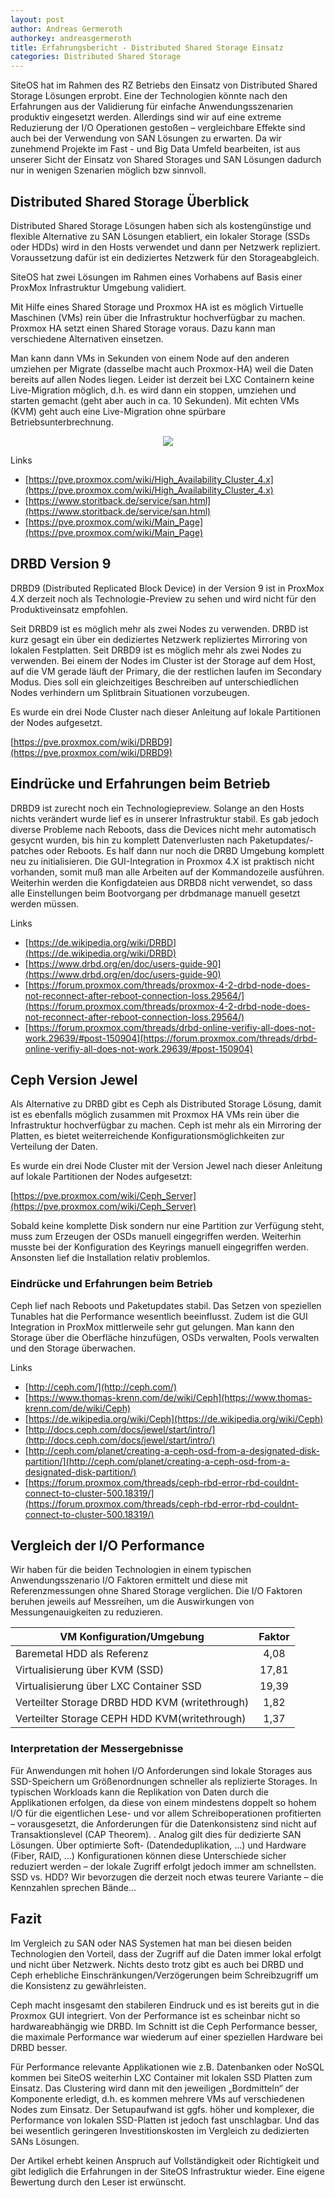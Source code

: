 ```yaml
---
layout: post
author: Andreas Germeroth
authorkey: andreasgermeroth
title: Erfahrungsbericht - Distributed Shared Storage Einsatz
categories: Distributed Shared Storage
---
```

SiteOS hat im Rahmen des RZ Betriebs den Einsatz von Distributed Shared Storage Lösungen erprobt. Eine der Technologien
könnte nach den Erfahrungen aus der Validierung für einfache Anwendungsszenarien produktiv eingesetzt werden. Allerdings
sind wir auf eine extreme Reduzierung der I/O Operationen gestoßen – vergleichbare Effekte sind auch bei der Verwendung
von SAN Lösungen zu erwarten. Da wir zunehmend Projekte im Fast - und Big Data Umfeld bearbeiten, ist aus unserer Sicht
 der Einsatz von Shared Storages und SAN Lösungen dadurch nur in wenigen Szenarien möglich bzw sinnvoll.

## Distributed Shared Storage Überblick

Distributed Shared Storage Lösungen haben sich als kostengünstige und flexible Alternative zu SAN Lösungen etabliert, ein lokaler Storage (SSDs oder HDDs) wird in den Hosts verwendet und dann per Netzwerk repliziert. Voraussetzung dafür ist ein dediziertes Netzwerk für den Storageabgleich.

SiteOS hat zwei Lösungen im Rahmen eines Vorhabens auf Basis einer ProxMox Infrastruktur Umgebung validiert.

Mit Hilfe eines Shared Storage und Proxmox HA ist es möglich Virtuelle Maschinen (VMs) rein über die Infrastruktur hochverfügbar zu machen. Proxmox HA setzt einen Shared Storage voraus. Dazu kann man verschiedene Alternativen einsetzen.

Man kann dann VMs in Sekunden von einem Node auf den anderen umziehen per Migrate (dasselbe macht auch Proxmox-HA) weil die Daten bereits auf allen Nodes liegen. Leider ist derzeit bei LXC Containern keine Live-Migration möglich, d.h. es wird dann ein stoppen, umziehen und starten gemacht (geht aber auch in ca. 10 Sekunden). Mit echten VMs (KVM) geht auch eine Live-Migration ohne spürbare Betriebsunterbrechnung.

<p align="center"><img src="{{site.baseurl}}/images/2017/2017-02-10-Zeichnung-Artikel-Distributed-Shared-Storage.png"/></p>

Links

 - [https://pve.proxmox.com/wiki/High_Availability_Cluster_4.x](https://pve.proxmox.com/wiki/High_Availability_Cluster_4.x)
 - [https://www.storitback.de/service/san.html](https://www.storitback.de/service/san.html)
 - [https://pve.proxmox.com/wiki/Main_Page](https://pve.proxmox.com/wiki/Main_Page)


## DRBD Version 9

DRBD9 (Distributed Replicated Block Device) in der Version 9 ist in ProxMox 4.X derzeit noch als Technologie-Preview zu sehen und wird nicht für den Produktiveinsatz empfohlen.

Seit DRBD9 ist es möglich mehr als zwei Nodes zu verwenden. DRBD ist kurz gesagt ein über ein dediziertes Netzwerk repliziertes Mirroring von lokalen Festplatten. Seit DRBD9 ist es möglich mehr als zwei Nodes zu verwenden. Bei einem der Nodes im Cluster ist der Storage auf dem Host, auf die VM gerade läuft der Primary, die der restlichen laufen im Secondary Modus. Dies soll ein gleichzeitiges Beschreiben auf unterschiedlichen Nodes verhindern um Splitbrain Situationen vorzubeugen.

Es wurde ein drei Node Cluster nach dieser Anleitung auf lokale Partitionen der Nodes aufgesetzt.

[https://pve.proxmox.com/wiki/DRBD9](https://pve.proxmox.com/wiki/DRBD9)


## Eindrücke und Erfahrungen beim Betrieb

DRBD9 ist zurecht noch ein Technologiepreview. Solange an den Hosts nichts verändert wurde lief es in unserer Infrastruktur stabil. Es gab jedoch diverse Probleme nach Reboots, dass die Devices nicht mehr automatisch gesycnt wurden, bis hin zu komplett Datenverlusten nach Paketupdates/-patches oder Reboots. Es half dann nur noch die DRBD Umgebung komplett neu zu initialisieren. Die GUI-Integration in Proxmox 4.X ist praktisch nicht vorhanden, somit muß man alle Arbeiten auf der Kommandozeile ausführen. Weiterhin werden die Konfigdateien aus DRBD8 nicht verwendet, so dass alle Einstellungen beim Bootvorgang per drbdmanage manuell gesetzt werden müssen.

Links

 - [https://de.wikipedia.org/wiki/DRBD](https://de.wikipedia.org/wiki/DRBD)
 - [https://www.drbd.org/en/doc/users-guide-90](https://www.drbd.org/en/doc/users-guide-90)
 - [https://forum.proxmox.com/threads/proxmox-4-2-drbd-node-does-not-reconnect-after-reboot-connection-loss.29564/](https://forum.proxmox.com/threads/proxmox-4-2-drbd-node-does-not-reconnect-after-reboot-connection-loss.29564/)
 - [https://forum.proxmox.com/threads/drbd-online-verifiy-all-does-not-work.29639/#post-150904](https://forum.proxmox.com/threads/drbd-online-verifiy-all-does-not-work.29639/#post-150904)


## Ceph Version Jewel

Als Alternative zu DRBD gibt es Ceph als Distributed Storage Lösung, damit ist es ebenfalls möglich zusammen mit Proxmox HA VMs rein über die Infrastruktur hochverfügbar zu machen. Ceph ist mehr als ein Mirroring der Platten, es bietet weiterreichende Konfigurationsmöglichkeiten zur Verteilung der Daten.

Es wurde ein drei Node Cluster mit der Version Jewel nach dieser Anleitung auf lokale Partitionen der Nodes aufgesetzt:

[https://pve.proxmox.com/wiki/Ceph_Server](https://pve.proxmox.com/wiki/Ceph_Server)

Sobald keine komplette Disk sondern nur eine Partition zur Verfügung steht, muss zum Erzeugen der OSDs manuell eingegriffen werden. Weiterhin musste bei der Konfiguration des Keyrings manuell eingegriffen werden. Ansonsten lief die Installation relativ problemlos.

### Eindrücke und Erfahrungen beim Betrieb

Ceph lief nach Reboots und Paketupdates stabil. Das Setzen von speziellen Tunables hat die Performance wesentlich beeinflusst. Zudem ist die GUI Integration in ProxMox mittlerweile sehr gut gelungen. Man kann den Storage über die Oberfläche hinzufügen, OSDs verwalten, Pools verwalten und den Storage überwachen.

Links

 - [http://ceph.com/](http://ceph.com/)
 - [https://www.thomas-krenn.com/de/wiki/Ceph](https://www.thomas-krenn.com/de/wiki/Ceph)
 - [https://de.wikipedia.org/wiki/Ceph](https://de.wikipedia.org/wiki/Ceph)
 - [http://docs.ceph.com/docs/jewel/start/intro/](http://docs.ceph.com/docs/jewel/start/intro/)
 - [http://ceph.com/planet/creating-a-ceph-osd-from-a-designated-disk-partition/](http://ceph.com/planet/creating-a-ceph-osd-from-a-designated-disk-partition/)
 - [https://forum.proxmox.com/threads/ceph-rbd-error-rbd-couldnt-connect-to-cluster-500.18319/](https://forum.proxmox.com/threads/ceph-rbd-error-rbd-couldnt-connect-to-cluster-500.18319/)


## Vergleich der I/O Performance

Wir haben für die beiden Technologien in einem typischen Anwendungsszenario I/O Faktoren ermittelt und diese mit Referenzmessungen ohne Shared Storage verglichen. Die I/O Faktoren beruhen jeweils auf Messreihen, um die Auswirkungen von Messungenauigkeiten zu reduzieren.

| VM Konfiguration/Umgebung      |  Faktor |
|----------|:-------------:|
| Baremetal HDD als Referenz | 4,08 |
| Virtualisierung über KVM (SSD)   |   17,81 |
| Virtualisierung über LXC Container SSD |    19,39 |
| Verteilter Storage DRBD HDD KVM (writethrough) |    1,82 |
| Verteilter Storage CEPH HDD KVM(writethrough) |    1,37 |


### Interpretation der Messergebnisse
Für Anwendungen mit hohen I/O Anforderungen sind lokale Storages aus SSD-Speichern um Größenordnungen schneller als replizierte Storages. In typischen Workloads kann die Replikation von Daten durch die Applikationen erfolgen, da diese von einem mindestens doppelt so hohem I/O für die eigentlichen Lese- und vor allem Schreiboperationen profitierten – vorausgesetzt, die Anforderungen für die Datenkonsistenz sind nicht auf Transaktionslevel (CAP Theorem). . Analog gilt dies für dedizierte SAN Lösungen. Über optimierte Soft- (Datendeduplikation, …) und Hardware (Fiber, RAID, …) Konfigurationen können diese Unterschiede sicher reduziert werden – der lokale Zugriff erfolgt jedoch immer am schnellsten. SSD vs. HDD? Wir bevorzugen die derzeit noch etwas teurere Variante – die Kennzahlen sprechen Bände…

## Fazit

Im Vergleich zu SAN oder NAS Systemen hat man bei diesen beiden Technologien den Vorteil, dass der Zugriff auf die Daten immer lokal erfolgt und nicht über Netzwerk. Nichts desto trotz gibt es auch bei DRBD und Ceph erhebliche Einschränkungen/Verzögerungen beim Schreibzugriff um die Konsistenz zu gewährleisten.

Ceph macht insgesamt den stabileren Eindruck und es ist bereits gut in die Proxmox GUI integriert. Von der Performance ist es scheinbar nicht so hardwareabhängig wie DRBD. Im Schnitt ist die Ceph Performance besser, die maximale Performance war wiederum auf einer speziellen Hardware bei DRBD besser.

Für Performance relevante Applikationen wie z.B. Datenbanken oder NoSQL kommen bei SiteOS weiterhin LXC Container mit lokalen SSD Platten zum Einsatz. Das Clustering wird dann mit den jeweiligen „Bordmitteln“ der Komponente erledigt, d.h. es kommen mehrere VMs auf verschiedenen Nodes zum Einsatz. Der Setupaufwand ist ggfs. höher und komplexer, die Performance von lokalen SSD-Platten ist jedoch fast unschlagbar. Und das bei wesentlich geringeren Investitionskosten im Vergleich zu dedizierten SANs Lösungen.

Der Artikel erhebt keinen Anspruch auf Vollständigkeit oder Richtigkeit und gibt lediglich die Erfahrungen in der SiteOS Infrastruktur wieder. Eine eigene Bewertung durch den Leser ist erwünscht.